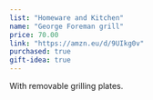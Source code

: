 ```yaml
---
list: "Homeware and Kitchen"
name: "George Foreman grill"
price: 70.00
link: "https://amzn.eu/d/9UIkg0v"
purchased: true
gift-idea: true
---
```

With removable grilling plates.